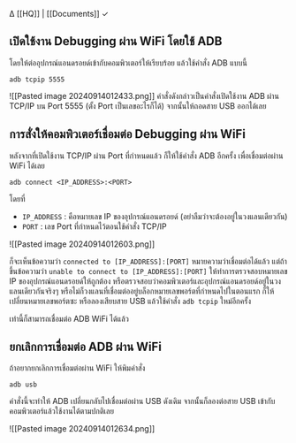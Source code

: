 ∆ [[HQ]] | [[Documents]] ✓

## **เปิดใช้งาน Debugging ผ่าน WiFi โดยใช้ ADB**

โดยให้ต่ออุปกรณ์แอนดรอยด์เข้ากับคอมพิวเตอร์ให้เรียบร้อย แล้วใช้คำสั่ง ADB แบบนี้

```
adb tcpip 5555
```

![[Pasted image 20240914012433.png]]
คำสั่งดังกล่าวเป็นคำสั่งเปิดใช้งาน ADB ผ่าน TCP/IP บน Port 5555 (ตั้ง Port เป็นเลขอะไรก็ได้) จากนั้นให้ถอดสาย USB ออกได้เลย

## **การสั่งให้คอมพิวเตอร์เชื่อมต่อ Debugging ผ่าน WiFi**

หลังจากที่เปิดใช้งาน TCP/IP ผ่าน Port ที่กำหนดแล้ว ก็ให้ใช้คำสั่ง ADB อีกครั้ง เพื่อเชื่อมต่อผ่าน WiFi ได้เลย

```
adb connect <IP_ADDRESS>:<PORT>
```

โดยที่

- `IP_ADDRESS` : คือหมายเลข IP ของอุปกรณ์แอนดรอยด์ (อย่าลืมว่าจะต้องอยู่ในวงแลนเดียวกัน)
- `PORT` : เลข Port ที่กำหนดไว้ตอนใช้คำสั่ง TCP/IP

![[Pasted image 20240914012603.png]]

ก็จะเห็นข้อความว่า `connected to [IP_ADDRESS]:[PORT]` หมายความว่าเชื่อมต่อได้แล้ว แต่ถ้าขึ้นข้อความว่า `unable to connect to [IP_ADDRESS]:[PORT]` ให้ทำการตรวจสอบหมายเลข IP ของอุปกรณ์แอนดรอยด์ให้ถูกต้อง หรือตรวจสอบว่าคอมพิวเตอร์และอุปกรณ์แอนดรอยด์อยู่ในวงแลนเดียวกันจริงๆ หรือไม่ก็วงแลนที่เชื่อมต่ออยู่บล็อกหมายเลขพอร์ตที่กำหนดไปในตอนแรก ก็ให้เปลี่ยนหมายเลขพอร์ตซะ หรือลองเสียบสาย USB แล้วใช้คำสั่ง `adb tcpip` ใหม่อีกครั้ง

เท่านี้ก็สามารถเชื่อมต่อ ADB WiFi ได้แล้ว

## **ยกเลิกการเชื่อมต่อ ADB ผ่าน WiFi**

ถ้าอยากยกเลิกการเชื่อมต่อผ่าน WiFi ให้พิมคำสั่ง

```
adb usb
```

คำสั่งนี้จะทำให้ ADB เปลี่ยนกลับไปเชื่อมต่อผ่าน USB ดังเดิม จากนั้นก็ลองต่อสาย USB เข้ากับคอมพิวเตอร์แล้วใช้งานได้ตามปกติเลย

![[Pasted image 20240914012634.png]]

